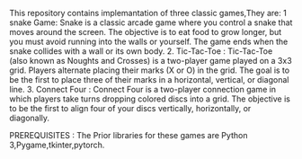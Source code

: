 This repository contains implemantation of three classic games,They are:
1 snake Game: Snake is a classic arcade game where you control a snake that moves around the screen. The objective is to eat food to grow longer, but you must avoid running into the walls or yourself. The game ends when the snake collides with a wall or its own body.
2. Tic-Tac-Toe : Tic-Tac-Toe (also known as Noughts and Crosses) is a two-player game played on a 3x3 grid. Players alternate placing their marks (X or O) in the grid. The goal is to be the first to place three of their marks in a horizontal, vertical, or diagonal line.
3. Connect Four : Connect Four is a two-player connection game in which players take turns dropping colored discs into a grid. The objective is to be the first to align four of your discs vertically, horizontally, or diagonally.

PREREQUISITES :
      The Prior libraries for these games are Python 3,Pygame,tkinter,pytorch.
